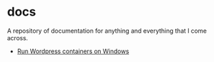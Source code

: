# docs
A repository of documentation for anything and everything that I come across.

- [Run Wordpress containers on Windows](/Docker/Run%20Wordpress%20containers%20on%20Windows.md)